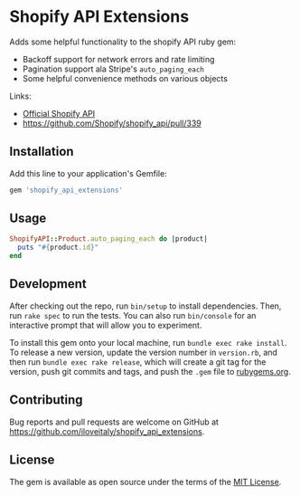 # Shopify API Extensions

Adds some helpful functionality to the shopify API ruby gem:

* Backoff support for network errors and rate limiting
* Pagination support ala Stripe's `auto_paging_each`
* Some helpful convenience methods on various objects

Links:

* [Official Shopify API](https://rubygems.org/gems/shopify_api)
* https://github.com/Shopify/shopify_api/pull/339

## Installation

Add this line to your application's Gemfile:

```ruby
gem 'shopify_api_extensions'
```

## Usage

```ruby
ShopifyAPI::Product.auto_paging_each do |product|
  puts "#{product.id}"
end
```

## Development

After checking out the repo, run `bin/setup` to install dependencies. Then, run `rake spec` to run the tests. You can also run `bin/console` for an interactive prompt that will allow you to experiment.

To install this gem onto your local machine, run `bundle exec rake install`. To release a new version, update the version number in `version.rb`, and then run `bundle exec rake release`, which will create a git tag for the version, push git commits and tags, and push the `.gem` file to [rubygems.org](https://rubygems.org).

## Contributing

Bug reports and pull requests are welcome on GitHub at https://github.com/iloveitaly/shopify_api_extensions.

## License

The gem is available as open source under the terms of the [MIT License](http://opensource.org/licenses/MIT).
